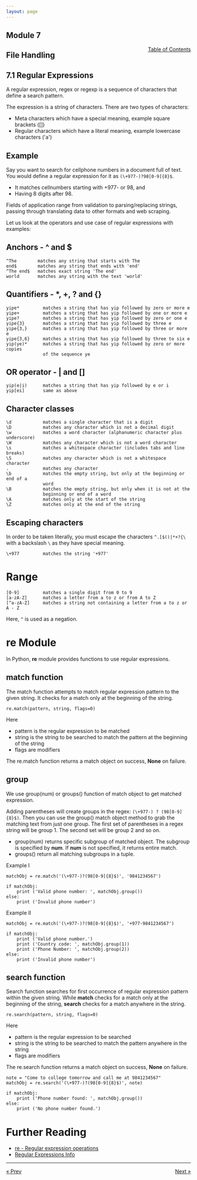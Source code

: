 ```yaml
---
layout: page
---
```


## Module 7

<a href="../../../toc" style="float: right;" target="_blank">Table of Contents</a>

## File Handling

## 7.1 Regular Expressions

A regular expression, regex or regexp is a sequence of characters that define a search pattern. 

The expression is a string of characters. There are two types of characters:

* Meta characters which have a special meaning, example square brackets ([])
* Regular characters which have a literal meaning, example lowercase characters ('a')

## Example

Say you want to search for cellphone numbers in a document full of text. You would define a regular expression for it as `(\+977-)?98[0-9]{8}$`.

* It matches cellnumbers starting with +977- or 98, and
* Having 8 digits after 98.

Fields of application range from validation to parsing/replacing strings, passing through translating data to other formats and web scraping.

Let us look at the operators and use case of regular expressions with examples:

## Anchors - ^ and $

    ^The        matches any string that starts with The   
    end$        matches any string that ends with 'end'
    ^The end$   matches exact string 'The end'
    world       matches any string with the text 'world'

## Quantifiers - *, +, ? and {}

    yipe*         matches a string that has yip followed by zero or more e
    yipe+         matches a string that has yip followed by one or more e
    yipe?         matches a string that has yip followed by zero or one e
    yipe{3}       matches a string that has yip followed by three e
    yipe{3,}      matches a string that has yip followed by three or more e
    yipe{3,6}     matches a string that has yip followed by three to six e
    yip(ye)*      matches a string that has yip followed by zero or more copies 
                  of the sequence ye

## OR operator - | and []

    yip(e|i)      matches a string that has yip followed by e or i
    yip[ei]       same as above  
    
## Character classes

    \d            matches a single character that is a digit
    \D            matches any character which is not a decimal digit
    \w            matches a word character (alphanumeric character plus underscore)
    \W            matches any character which is not a word character
    \s            matches a whitespace character (includes tabs and line breaks)
    \S            matches any character which is not a whitespace character
    .             matches any character
    \b            matches the empty string, but only at the beginning or end of a 
                  word              
    \B            matches the empty string, but only when it is not at the 
                  beginning or end of a word
    \A            matches only at the start of the string
    \Z            matches only at the end of the string

## Escaping characters

In order to be taken literally, you must escape the characters `^.[$()|*+?{\` with a backslash `\` as they have special meaning.

    \+977         matches the string '+977'

# Range

    [0-9]         matches a single digit from 0 to 9
    [a-zA-Z]      matches a letter from a to z or from A to Z
    [^a-zA-Z]     matches a string not containing a letter from a to z or A - Z

Here, `^` is used as a negation. 

# re Module

In Python, **re** module provides functions to use regular expressions.

## match function

The match function attempts to match regular expression pattern to the given string. It checks for a match only at the beginning of the string.

    re.match(pattern, string, flags=0)

Here

* pattern is the regular expression to be matched
* string is the string to be searched to match the pattern at the beginning of the string
* flags are modifiers 

The re.match function returns a match object on success, **None** on failure. 

## group

We use group(num) or groups() function of match object to get matched expression. 

Adding parentheses will create groups in the regex: ` (\+977-) ? (98[0-9]{8}$) `. Then you can use the group() match object method to grab the matching text from just one group. The first set of parentheses in a regex string will be group 1. The second set will be group 2 and so on.

* group(num) returns specific subgroup of matched object. The subgroup is specified by **num**. If **num** is not specified, it returns entire match.
* groups() return all matching subgroups in a tuple.

Example I

    matchObj = re.match('(\+977-)?(98[0-9]{8}$)', '9841234567')
    
    if matchObj:
        print ('Valid phone number: ', matchObj.group())
    else:
        print ('Invalid phone number')

Example II

    matchObj = re.match('(\+977-)?(98[0-9]{8}$)', '+977-9841234567')
    
    if matchObj:
        print ('Valid phone number.')
        print ('Country code: ', matchObj.group(1))
        print ('Phone Number: ', matchObj.group(2))
    else:
        print ('Invalid phone number')

## search function

Search function searches for first occurrence of regular expression pattern within the given string. While **match** checks for a match only at the beginning of the string, **search** checks for a match anywhere in the string.

    re.search(pattern, string, flags=0)

Here

* pattern is the regular expression to be searched
* string is the string to be searched to match the pattern anywhere in the string
* flags are modifiers 

The re.search function returns a match object on success, **None** on failure. 

    note = "Come to college tomorrow and call me at 9841234567"
    matchObj = re.search('(\+977-)?(98[0-9]{8}$)', note)
    
    if matchObj:
        print ('Phone number found: ', matchObj.group())
    else:
        print ('No phone number found.')
    
# Further Reading

* [re - Regular expression operations](https://docs.python.org/3/library/re.html)
* [Regular Expressions Info](https://www.regular-expressions.info/)

<hr>
<a href="../../../module/5/anonymous-function" style="float:left;"> &laquo; Prev </a>
<a href="../packages" style="float:right;"> Next &raquo; </a>